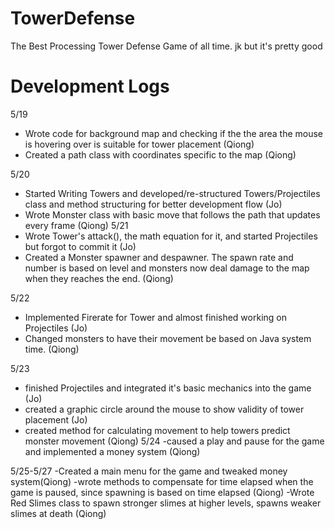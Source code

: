 # TowerDefense
The Best Processing Tower Defense Game of all time. jk but it's pretty good

# Development Logs

5/19
- Wrote code for background map and checking if the the area the mouse is hovering over is suitable for tower placement (Qiong)
- Created a path class with coordinates specific to the map (Qiong)

5/20
- Started Writing Towers and developed/re-structured Towers/Projectiles class and method structuring for better development flow (Jo)
- Wrote Monster class with basic move that follows the path that updates every frame (Qiong)
5/21
- Wrote Tower's attack(), the math equation for it, and started Projectiles but forgot to commit it (Jo)
- Created a Monster spawner and despawner. The spawn rate and number is based on level and monsters now deal damage to the map when they reaches the end. (Qiong)

5/22
- Implemented Firerate for Tower and almost finished working on Projectiles (Jo)
- Changed monsters to have their movement be based on Java system time. (Qiong)

5/23
- finished Projectiles and integrated it's basic mechanics into the game (Jo)
- created a graphic circle around the mouse to show validity of tower placement (Jo)
- created method for calculating movement to help towers predict monster movement (Qiong)
5/24
-caused a play and pause for the game and implemented a money system (Qiong)

5/25-5/27
-Created a main menu for the game and tweaked money system(Qiong)
-wrote methods to compensate for time elapsed when the game is paused, since spawning is based on time elapsed (Qiong)
-Wrote Red Slimes class to spawn stronger slimes at higher levels, spawns weaker slimes at death (Qiong)
